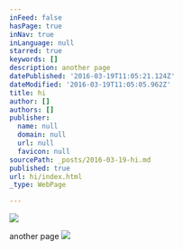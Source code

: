 ```yaml
---
inFeed: false
hasPage: true
inNav: true
inLanguage: null
starred: true
keywords: []
description: another page
datePublished: '2016-03-19T11:05:21.124Z'
dateModified: '2016-03-19T11:05:05.962Z'
title: hi
author: []
authors: []
publisher:
  name: null
  domain: null
  url: null
  favicon: null
sourcePath: _posts/2016-03-19-hi.md
published: true
url: hi/index.html
_type: WebPage

---
```

![](https://the-grid-user-content.s3-us-west-2.amazonaws.com/a0c6c581-528b-46a6-b387-4051a196485f.jpg)

another page
![](https://the-grid-user-content.s3-us-west-2.amazonaws.com/c75585b9-34dd-46da-9569-30a4b7998d6e.jpg)
